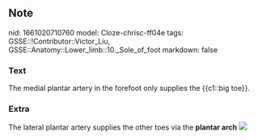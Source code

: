 ## Note
nid: 1661020710760
model: Cloze-chrisc-ff04e
tags: GSSE::!Contributor::Victor_Liu, GSSE::Anatomy::Lower_limb::10._Sole_of_foot
markdown: false

### Text
The medial plantar artery in the forefoot only supplies the {{c1::big toe}}.

### Extra
The lateral plantar artery supplies the other toes via the
<b>plantar arch</b> <img src="Figure%201.PNG">
